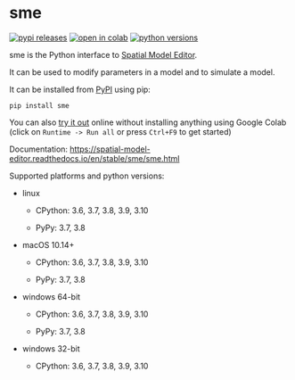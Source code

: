
# sme

[![pypi releases](https://img.shields.io/pypi/v/sme.svg)](https://pypi.org/project/sme)
[![open in colab](https://colab.research.google.com/assets/colab-badge.svg)](https://colab.research.google.com/github/spatial-model-editor/spatial-model-editor/blob/master/docs/sme/notebooks/getting_started.ipynb)
[![python versions](https://img.shields.io/pypi/pyversions/sme)](https://pypi.org/project/sme)

sme is the Python interface to [Spatial Model Editor](https://spatial-model-editor.github.io).

It can be used to modify parameters in a model and to simulate a model.

It can be installed from [PyPI](https://pypi.org/project/sme/) using pip:

```
pip install sme
```

You can also [try it out][1] online without installing anything using Google Colab
(click on `Runtime -> Run all` or press `Ctrl+F9` to get started)

[1]: https://colab.research.google.com/github/spatial-model-editor/spatial-model-editor/blob/master/docs/sme/notebooks/getting_started.ipynb

Documentation: <https://spatial-model-editor.readthedocs.io/en/stable/sme/sme.html>

Supported platforms and python versions:

- linux

  - CPython: 3.6, 3.7, 3.8, 3.9, 3.10

  - PyPy: 3.7, 3.8

- macOS 10.14+

  - CPython: 3.6, 3.7, 3.8, 3.9, 3.10

  - PyPy: 3.7, 3.8

- windows 64-bit

  - CPython: 3.6, 3.7, 3.8, 3.9, 3.10

  - PyPy: 3.7, 3.8

- windows 32-bit

  - CPython: 3.6, 3.7, 3.8, 3.9, 3.10
